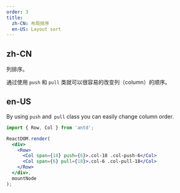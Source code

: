 ```yaml
---
order: 3
title: 
  zh-CN: 布局排序
  en-US: Layout sort
---
```


## zh-CN

列排序。

通过使用 `push` 和 `pull` 类就可以很容易的改变列（column）的顺序。

## en-US

By using `push` and` pull` class you can easily change column order.

````jsx
import { Row, Col } from 'antd';

ReactDOM.render(
  <div>
    <Row>
      <Col span={18} push={6}>.col-18 .col-push-6</Col>
      <Col span={6} pull={18}>.col-6 .col-pull-18</Col>
    </Row>
  </div>,
  mountNode
);
````
